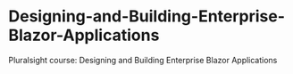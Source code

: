 # Designing-and-Building-Enterprise-Blazor-Applications
Pluralsight course: Designing and Building Enterprise Blazor Applications
